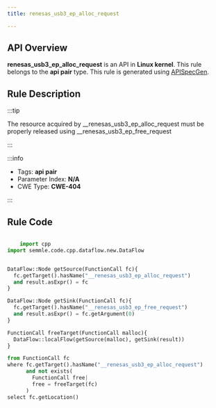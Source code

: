 ```yaml
---
title: renesas_usb3_ep_alloc_request

---
```



## API Overview
**renesas_usb3_ep_alloc_request** is an API in **Linux kernel**. This rule belongs to the **api pair** type. This rule is generated using [APISpecGen](../../tools/APISpecGen).
## Rule Description

:::tip

The resource acquired by __renesas_usb3_ep_alloc_request must be properly released using __renesas_usb3_ep_free_request

:::

:::info

- Tags: **api pair**
- Parameter Index: **N/A**
- CWE Type: **CWE-404**

:::

## Rule Code
```python

    import cpp
import semmle.code.cpp.dataflow.new.DataFlow


DataFlow::Node getSource(FunctionCall fc){
  fc.getTarget().hasName("__renesas_usb3_ep_alloc_request")
  and result.asExpr() = fc
}

DataFlow::Node getSink(FunctionCall fc){
  fc.getTarget().hasName("__renesas_usb3_ep_free_request")
  and result.asExpr() = fc.getArgument(0)
}

FunctionCall freeTarget(FunctionCall malloc){
  DataFlow::localFlow(getSource(malloc), getSink(result))
}

from FunctionCall fc
where fc.getTarget().hasName("__renesas_usb3_ep_alloc_request")
      and not exists(
        FunctionCall free| 
        free = freeTarget(fc)
      )
select fc.getLocation()

    
```